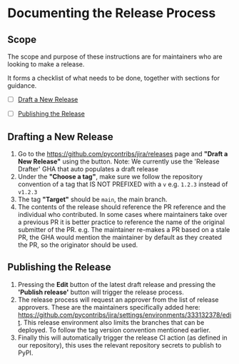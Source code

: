 # Documenting the Release Process

## Scope

The scope and purpose of these instructions are for maintainers who are looking to make
a release.

It forms a checklist of what needs to be done, together with sections for guidance.

- [ ] [Draft a New Release](#drafting-a-new-release)
- [ ] [Publishing the Release](#publishing-the-release)


## Drafting a New Release

1. Go to the https://github.com/pycontribs/jira/releases page and **"Draft a New Release"** using the button. Note: We currently use the 'Release Drafter' GHA that auto populates a draft release
2. Under the **"Choose a tag"**, make sure we follow the repository convention of a tag that IS NOT PREFIXED with a `v` e.g. `1.2.3` instead of `v1.2.3`
3. The tag **"Target"** should be `main`, the main branch.
3. The contents of the release should reference the PR reference and the individual who contributed. In some cases where maintainers take over a previous PR it is better practice to reference the name of the original submitter of the PR. e.g. The maintainer re-makes a PR based on a stale PR, the GHA would mention the maintainer by default as they created the PR, so the originator should be used.

## Publishing the Release

1. Pressing the **Edit** button of the latest draft release and pressing the **'Publish release'** button will trigger the release process.
2. The release process will request an approver from the list of release approvers. These are the maintainers specifically added here: https://github.com/pycontribs/jira/settings/environments/333132378/edit. This release environment also limits the branches that can be deployed. To follow the tag version convention mentioned earlier.
3. Finally this will automatically trigger the release CI action (as defined in our repository), this uses the relevant repository secrets to publish to PyPI.
